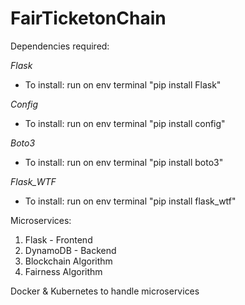 # FairTicketonChain

Dependencies required:

*Flask*
- To install: run on env terminal "pip install Flask"

*Config*
- To install: run on env terminal "pip install config"

*Boto3*
- To install: run on env terminal "pip install boto3"

*Flask_WTF*
- To install: run on env terminal "pip install flask_wtf"

Microservices:
1. Flask - Frontend
2. DynamoDB - Backend
3. Blockchain Algorithm
4. Fairness Algorithm

Docker & Kubernetes to handle microservices